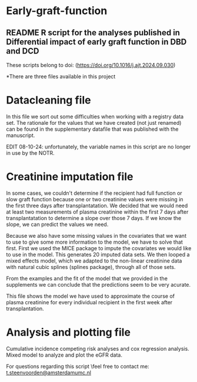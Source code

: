# Early-graft-function

## README R script for the analyses published in Differential impact of early graft function in DBD and DCD ##
These scripts belong to doi: (https://doi.org/10.1016/j.ajt.2024.09.030)

*There are three files available in this project

# Datacleaning file
In this file we sort out some difficulties when working with a registry data set.
The rationale for the values that we have created (not just renamed) can be found in the supplementary datafile that was published with the manuscript.

EDIT 08-10-24: unfortunately, the variable names in this script are no longer in use by the NOTR. 

# Creatinine imputation file
In some cases, we couldn't determine if the recipient had full function or slow graft function because one or two creatinine values were missing in the first three days after transplantatation.
We decided that we would need at least two measurements of plasma creatinine within the first 7 days after transplantatation to determine a slope over those 7 days.
If we know the slope, we can predict the values we need.

Because we also have some missing values in the covariates that we want to use to give some more information to the model, we have to solve that first.
First we used the MICE package to impute the covariates we would like to use in the model. This generates 20 imputed data sets. 
We then looped a mixed effects model, which we adapted to the non-linear creatinine data with natural cubic splines (splines package), through all of those sets.

From the examples  and the fit of  the model that we provided in the supplements we can conclude that the predictions seem to be very acurate. 

This file shows the model we have used to approximate the course of plasma creatinine for every individual recipient in the first week after transplantation.


# Analysis and plotting file
Cumulative incidence competing risk analyses and cox regression analysis. Mixed model to analyze and plot the eGFR data.



For questions regarding this script \feel free to contact me:
t.steenvoorden@amsterdamumc.nl 
